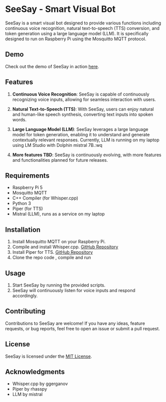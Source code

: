 # SeeSay - Smart Visual Bot

SeeSay is a smart visual bot designed to provide various functions including continuous voice recognition, natural text-to-speech (TTS) conversion, and token generation using a large language model (LLM). It is specifically designed to run on Raspberry Pi using the Mosquitto MQTT protocol.

## Demo

Check out the demo of SeeSay in action [here](https://www.youtube.com/watch?v=nybifJqqwr0).

## Features

1. **Continuous Voice Recognition**: SeeSay is capable of continuously recognizing voice inputs, allowing for seamless interaction with users.

2. **Natural Text-to-Speech (TTS)**: With SeeSay, users can enjoy natural and human-like speech synthesis, converting text inputs into spoken words.

3. **Large Language Model (LLM)**: SeeSay leverages a large language model for token generation, enabling it to understand and generate contextually relevant responses. Currently, LLM is running on my laptop using LM Studio with Dolphin mistral 7B.:wq
 

4. **More features TBD**: SeeSay is continuously evolving, with more features and functionalities planned for future releases.

## Requirements

- Raspberry Pi 5
- Mosquitto MQTT
- C++ Compiler (for Whisper.cpp)
- Python 3
- Piper (for TTS)
- Mistral (LLM), runs as a service on my laptop

## Installation

1. Install Mosquitto MQTT on your Raspberry Pi.
2. Compile and install Whisper.cpp. [GitHub Repository](https://github.com/ggerganov/whisper.cpp)
3. Install Piper for TTS. [GitHub Repository](https://github.com/rhasspy/piper)
4. Clone the repo code , compile and run

## Usage

1. Start SeeSay by running the provided scripts.
2. SeeSay will continuously listen for voice inputs and respond accordingly.

## Contributing

Contributions to SeeSay are welcome! If you have any ideas, feature requests, or bug reports, feel free to open an issue or submit a pull request.

## License

SeeSay is licensed under the [MIT License](LICENSE).

## Acknowledgments

- Whisper.cpp by ggerganov
- Piper by rhasspy
- LLM by mistral 


